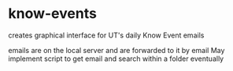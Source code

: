 know-events
===========

creates graphical interface for UT's daily Know Event emails

emails are on the local server and are forwarded to it by email
  May implement script to get email and search within a folder eventually
